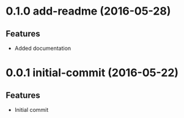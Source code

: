 <a name="0.1.0"></a>
# 0.1.0 add-readme (2016-05-28)

## Features

- Added documentation

<a name="0.0.1"></a>
# 0.0.1 initial-commit (2016-05-22)

## Features

- Initial commit

